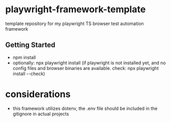 # playwright-framework-template
template repository for my playwright TS browser test automation framework

## Getting Started
- npm install
- optionally: npx playwright install (if playwright is not installed yet, and no config files and browser binaries are available. check: npx playwright install --check)

# considerations
- this framework utilizes dotenv, the .env file should be included in the gitignore in actual projects

